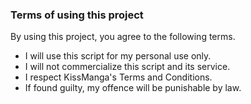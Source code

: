 ### Terms of using this project

By using this project, you agree to the following terms.

* I will use this script for my personal use only.
* I will not commercialize this script and its service.
* I respect KissManga's Terms and Conditions.
* If found guilty, my offence will be punishable by law.